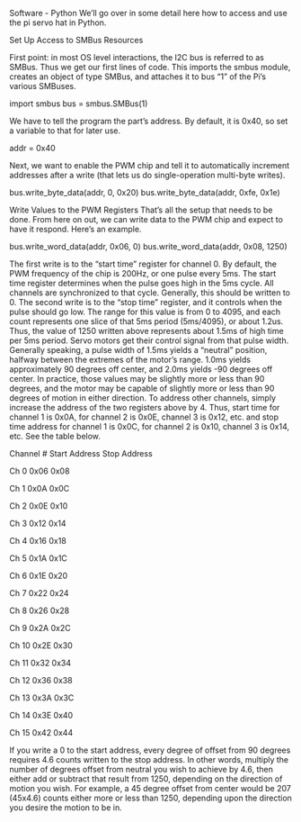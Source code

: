 Software - Python
We’ll go over in some detail here how to access and use the pi servo hat in Python.

Set Up Access to SMBus Resources

First point: in most OS level interactions, the I2C bus is referred to as SMBus. Thus we get our first lines of code. This imports the smbus module, creates an object of type SMBus, and attaches it to bus “1” of the Pi’s various SMBuses.

import smbus
bus = smbus.SMBus(1)

We have to tell the program the part’s address. By default, it is 0x40, so set a variable to that for later use.

addr = 0x40

Next, we want to enable the PWM chip and tell it to automatically increment addresses after a write (that lets us do single-operation multi-byte writes).

bus.write_byte_data(addr, 0, 0x20)
bus.write_byte_data(addr, 0xfe, 0x1e)

Write Values to the PWM Registers
That’s all the setup that needs to be done. From here on out, we can write data to the PWM chip and expect to have it respond. Here’s an example.

bus.write_word_data(addr, 0x06, 0)
bus.write_word_data(addr, 0x08, 1250)

The first write is to the “start time” register for channel 0. By default, the PWM frequency of the chip is 200Hz, or one pulse every 5ms. The start time register determines when the pulse goes high in the 5ms cycle. All channels are synchronized to that cycle. Generally, this should be written to 0. The second write is to the “stop time” register, and it controls when the pulse should go low. The range for this value is from 0 to 4095, and each count represents one slice of that 5ms period (5ms/4095), or about 1.2us. Thus, the value of 1250 written above represents about 1.5ms of high time per 5ms period.
Servo motors get their control signal from that pulse width. Generally speaking, a pulse width of 1.5ms yields a “neutral” position, halfway between the extremes of the motor’s range. 1.0ms yields approximately 90 degrees off center, and 2.0ms yields -90 degrees off center. In practice, those values may be slightly more or less than 90 degrees, and the motor may be capable of slightly more or less than 90 degrees of motion in either direction.
To address other channels, simply increase the address of the two registers above by 4. Thus, start time for channel 1 is 0x0A, for channel 2 is 0x0E, channel 3 is 0x12, etc. and stop time address for channel 1 is 0x0C, for channel 2 is 0x10, channel 3 is 0x14, etc. See the table below.

Channel #
Start Address
Stop Address

Ch 0
0x06
0x08

Ch 1
0x0A
0x0C

Ch 2
0x0E
0x10

Ch 3
0x12
0x14

Ch 4
0x16
0x18

Ch 5
0x1A
0x1C

Ch 6
0x1E
0x20

Ch 7
0x22
0x24

Ch 8
0x26
0x28

Ch 9
0x2A
0x2C

Ch 10
0x2E
0x30

Ch 11
0x32
0x34

Ch 12
0x36
0x38

Ch 13
0x3A
0x3C

Ch 14
0x3E
0x40

Ch 15
0x42
0x44

If you write a 0 to the start address, every degree of offset from 90 degrees requires 4.6 counts written to the stop address. In other words, multiply the number of degrees offset from neutral you wish to achieve by 4.6, then either add or subtract that result from 1250, depending on the direction of motion you wish. For example, a 45 degree offset from center would be 207 (45x4.6) counts either more or less than 1250, depending upon the direction you desire the motion to be in.
